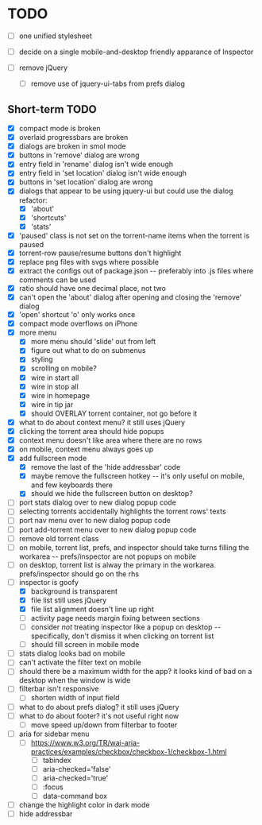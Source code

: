 # TODO

- [ ] one unified stylesheet

- [ ] decide on a single mobile-and-desktop friendly apparance of Inspector

- [ ] remove jQuery
  - [ ] remove use of jquery-ui-tabs from prefs dialog

## Short-term TODO
- [x] compact mode is broken
- [x] overlaid progressbars are broken
- [x] dialogs are broken in smol mode
- [x] buttons in 'remove' dialog are wrong
- [x] entry field in 'rename' dialog isn't wide enough
- [x] entry field in 'set location' dialog isn't wide enough
- [x] buttons in 'set location' dialog are wrong
- [x] dialogs that appear to be using jquery-ui but could use the dialog refactor:
  - [x] 'about'
  - [x] 'shortcuts'
  - [x] 'stats'
- [x] 'paused' class is not set on the torrent-name items when the torrent is paused
- [x] torrent-row pause/resume buttons don't highlight
- [x] replace png files with svgs where possible
- [x] extract the configs out of package.json -- preferably into .js files where comments can be used
- [x] ratio should have one decimal place, not two
- [x] can't open the 'about' dialog after opening and closing the 'remove' dialog
- [x] 'open' shortcut 'o' only works once
- [x] compact mode overflows on iPhone
- [x] more menu
  - [x] more menu should 'slide' out from left
  - [x] figure out what to do on submenus
  - [x] styling
  - [x] scrolling on mobile?
  - [x] wire in start all
  - [x] wire in stop all
  - [x] wire in homepage
  - [x] wire in tip jar
  - [x] should OVERLAY torrent container, not go before it
- [x] what to do about context menu? it still uses jQuery
- [x] clicking the torrent area should hide popups
- [x] context menu doesn't like area where there are no rows
- [x] on mobile, context menu always goes up
- [x] add fullscreen mode
  - [x] remove the last of the 'hide addressbar' code
  - [x] maybe remove the fullscreen hotkey -- it's only useful on mobile, and few keyboards there
  - [x] should we hide the fullscreen button on desktop?
- [ ] port stats dialog over to new dialog popup code
- [ ] selecting torrents accidentally highlights the torrent rows' texts
- [ ] port nav menu over to new dialog popup code
- [ ] port add-torrent menu over to new dialog popup code
- [ ] remove old torrent class
- [ ] on mobile, torrent list, prefs, and inspector should take turns filling the workarea -- prefs/inspector are not popups on mobile
- [ ] on desktop, torrent list is alway the primary in the workarea. prefs/inspector should go on the rhs
- [ ] inspector is goofy
  - [x] background is transparent
  - [x] file list still uses jQuery
  - [x] file list alignment doesn't line up right
  - [ ] activity page needs margin fixing between sections
  - [ ] consider _not_ treating inspector like a popup on desktop -- specifically, don't dismiss it when clicking on torrent list
  - [ ] should fill screen in mobile mode
- [ ] stats dialog looks bad on mobile
- [ ] can't activate the filter text on mobile
- [ ] should there be a maximum width for the app? it looks kind of bad on a desktop when the window is wide
- [ ] filterbar isn't responsive
  - [ ] shorten width of input field
- [ ] what to do about prefs dialog? it still uses jQuery
- [ ] what to do about footer? it's not useful right now
  - [ ] move speed up/down from filterbar to footer
- [ ] aria for sidebar menu
  - [ ] https://www.w3.org/TR/wai-aria-practices/examples/checkbox/checkbox-1/checkbox-1.html
    - [ ] tabindex
    - [ ] aria-checked='false'
    - [ ] aria-checked='true'
    - [ ] :focus
    - [ ] data-command
box
- [ ] change the highlight color in dark mode
- [ ] hide addressbar
